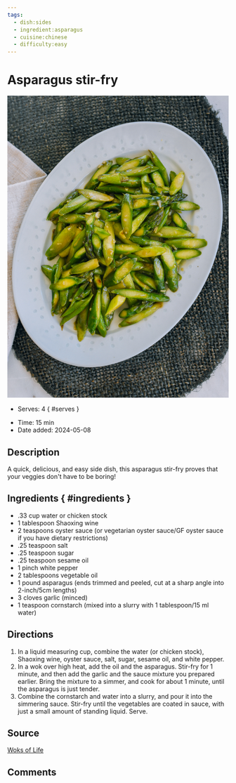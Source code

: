 ```yaml
---
tags:
  - dish:sides
  - ingredient:asparagus
  - cuisine:chinese
  - difficulty:easy
---
```

<!-- Tags can have colon, but no space around it -->

# Asparagus stir-fry

![Recipe picture](../images/asparagus-stir-fry-9.jpg)

<!-- Serves has to be a single number, no dashes, but text is allowed after the
number (e.g., 24 cookies) -->
- Serves: 4
{ #serves }
<!-- Time is not parsed, so anything can be input here, and additional
values can be added (e.g., "active time", "cooking time", etc) -->
- Time: 15 min
- Date added: 2024-05-08

## Description

A quick, delicious, and easy side dish, this asparagus stir-fry proves that your veggies don't have to be boring! 

## Ingredients { #ingredients }

<!-- Decimals are allowed, fractions are not. For ranges, use only a single dash
and no spaces between the numbers. -->

- .33 cup water or chicken stock
- 1 tablespoon Shaoxing wine
- 2 teaspoons oyster sauce (or vegetarian oyster sauce/GF oyster sauce if you have dietary restrictions)
- .25 teaspoon salt
- .25 teaspoon sugar
- .25 teaspoon sesame oil
- 1 pinch white pepper
- 2 tablespoons vegetable oil
- 1 pound asparagus (ends trimmed and peeled, cut at a sharp angle into 2-inch/5cm lengths)
- 3 cloves garlic (minced)
- 1 teaspoon cornstarch (mixed into a slurry with 1 tablespoon/15 ml water)

## Directions

<!-- If you have a direction that refers to a number of some ingredient, wrap
the number in asterisks and add `{.ingredient-num}` afterwards. For example,
write `Add 2 Tbsp oil to pan` as `Add *2*{.ingredient-num} to pan`. This allows
us to properly change the number when changing the serves value. -->
1. In a liquid measuring cup, combine the water (or chicken stock), Shaoxing wine, oyster sauce, salt, sugar, sesame oil, and white pepper.
2. In a wok over high heat, add the oil and the asparagus. Stir-fry for 1 minute, and then add the garlic and the sauce mixture you prepared earlier. Bring the mixture to a simmer, and cook for about 1 minute, until the asparagus is just tender.
3. Combine the cornstarch and water into a slurry, and pour it into the simmering sauce. Stir-fry until the vegetables are coated in sauce, with just a small amount of standing liquid. Serve.

## Source

[Woks of Life](https://thewoksoflife.com/asparagus-stir-fry/)

## Comments
